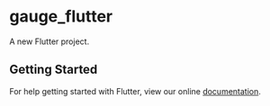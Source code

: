 # gauge_flutter

A new Flutter project.

## Getting Started

For help getting started with Flutter, view our online
[documentation](https://flutter.io/).

